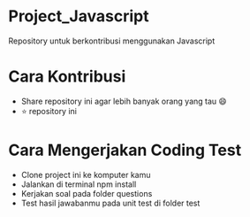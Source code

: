 # Project_Javascript
Repository untuk berkontribusi menggunakan Javascript

# Cara Kontribusi
- Share repository ini agar lebih banyak orang yang tau :smile:
- :star: repository ini

# Cara Mengerjakan Coding Test
- Clone project ini ke komputer kamu
- Jalankan di terminal npm install
- Kerjakan soal pada folder questions
- Test hasil jawabanmu pada unit test di folder test

